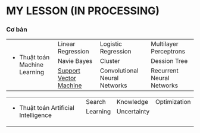 # MY LESSON (IN PROCESSING)
### Cơ bản
<table class="table table-striped table-bordered table-vcenter">
    <tbody class=ai-notebooks-table-content>
    <tr>
        <td colspan="1" rowspan="4" class="ai-notebooks-table-points ai-orange-link">
        <ul>
            <li>Thuật toán Machine Learning</li>
        </ul>
        </td>
        <td>
            <a>Linear Regression</a>
        </td>
        <td>
            <a>Logistic Regression</a>
        </td>
        <td>
            <a>️Multilayer Perceptrons</a>
      </td>
    </tr>
    <tr>
    <td>
        <a>Navie Bayes</a>
    </td>
    <td>
        <a>Cluster</a>
    </td>
    <td>
        <a>️Dession Tree</a>
    </td>
    </tr>
    <tr>
        <td>
            <a href="https://colab.research.google.com/drive/139k5qacPQtpDDP0Rbw18dbGPvbXwr1lE">️Support Vector Machine</a>
        </td>
        <td>
            <a>Convolutional Neural Networks</a>
        </td>
        <td>
            <a>Recurrent Neural Networks</a>
        </td>
    </tr>
    </tbody>
</table>

<table class="table table-striped table-bordered table-vcenter">
    <tbody class=ai-notebooks-table-content>
    <tr>
        <td colspan="1" rowspan="4" class="ai-notebooks-table-points ai-orange-link">
        <ul>
            <li>Thuật toán Artificial Intelligence</li>
        </ul>
        </td>
        <td>
            <a>Search</a>
        </td>
        <td>
            <a>Knowledge</a>
        </td>
        <td>
            <a>️Optimization</a>
      </td>
    </tr>
    <tr>
    <td>
        <a>Learning</a>
    </td>
    <td>
        <a>Uncertainty</a>
    </td>
    <td>
        <a>️</a>
    </td>
    </tr>
    <tr>
        <td>
            <a>️</a>
        </td>
        <td>
            <a></a>
        </td>
        <td>
            <a></a>
        </td>
    </tr>
    </tbody>
</table>

